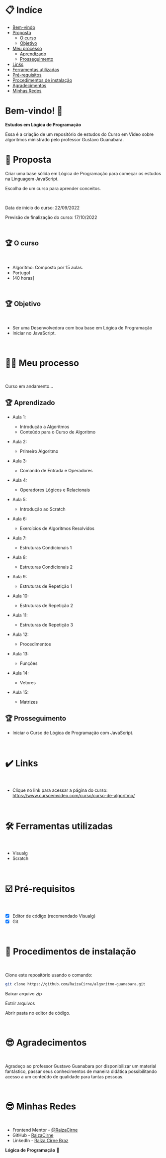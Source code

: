 # 📋 Indíce

- [Bem-vindo](#id01)
- [Proposta](#id02)
  - [O curso](#id02.1)
  - [Objetivo](#id02.2)
- [Meu processo](#id03)
  - [Aprendizado](#id03.1)
  - [Prosseguimento](#id03.2)
- [Links](#id04)
- [Ferramentas utilizadas](#id05)
- [Pré-requisitos](#id06)
- [Procedimentos de instalação](#id07)
- [Agradecimentos](#id08)
- [Minhas Redes](#id09)

# Bem-vindo! 👋 <a name="id01"></a>

**Estudos em Lógica de Programação**

Essa é a criação de um repositório de estudos do Curso em Vídeo sobre algoritmos ministrado pelo professor Gustavo Guanabara.

# 🚀 Proposta <a name="id02"></a>

Criar uma base sólida em Lógica de Programação para começar os estudos na Linguagem JavaScript.  

Escolha de um curso para aprender conceitos. 

<br />

Data de ínicio do curso: 22/09/2022

Previsão de finalização do curso: 17/10/2022

<br />

## :trophy: O curso <a name="id02.1"></a>

<br />

- Algoritmo: Composto por 15 aulas. 
- Portugol
- [40 horas]

<br />

## :trophy: Objetivo <a name="id02.2"></a>

<br />

- Ser uma Desenvolvedora com boa base em Lógica de Programação
- Iniciar no JavaScript. 

<br />

# 👩🚀 Meu processo <a name="id03"></a>

<br />

Curso em andamento...

## :trophy: Aprendizado <a name="id03.1"></a>

- Aula 1: 
  - Introdução a Algoritmos
  - Conteúdo para o Curso de Algoritmo
  
- Aula 2:
  - Primeiro Algoritmo
   
- Aula 3:
  - Comando de Entrada e Operadores
  
- Aula 4:
  - Operadores Lógicos e Relacionais
  
- Aula 5:
  - Introdução ao Scratch
  
- Aula 6:
  - Exercícios de Algoritmos Resolvidos
  
- Aula 7:
  - Estruturas Condicionais 1
  
- Aula 8:
  -  Estruturas Condicionais 2
  
- Aula 9:
  - Estruturas de Repetição 1

- Aula 10:
  - Estruturas de Repetição 2

- Aula 11: 
  - Estruturas de Repetição 3

- Aula 12: 
  - Procedimentos

- Aula 13: 
  - Funções
  
- Aula 14: 
  - Vetores 

- Aula 15: 
  - Matrizes

## :trophy: Prosseguimento <a name="id03.2"></a>

- Iniciar o Curso de Lógica de Programação com JavaScript. 

<br />

# :heavy_check_mark: Links <a name="id04"></a>

<br />

- Clique no link para acessar a página do curso: https://www.cursoemvideo.com/curso/curso-de-algoritmo/

<br />

# 🛠 Ferramentas utilizadas <a name="id05"></a>

<br />

- Visualg
- Scratch

<br />

# ☑️ Pré-requisitos <a name="id06"></a>

<br />

- [x] Editor de código (recomendado Visualg)
- [x] Git

<br />

# 📝 Procedimentos de instalação <a name="id07"></a>

<br />

Clone este repositório usando o comando:

```bash
git clone https://github.com/RaizaCirne/algoritmo-guanabara.git
```

Baixar arquivo zip 

Extrir arquivos

Abrir pasta no editor de código.

<br />

# :sunglasses: Agradecimentos <a name="id08"></a>

<br />

Agradeço ao professor Gustavo Guanabara por disponibilizar um material fantástico, passar seus conhecimentos de maneira didática possibilitando acesso a um conteúdo de qualidade para tantas pessoas. 

<br />

# :sunglasses: Minhas Redes <a name="id09"></a>

<br />

- Frontend Mentor - [@RaizaCirne](https://www.frontendmentor.io/profile/RaizaCirne)
- GitHub - [RaizaCirne](https://github.com/RaizaCirne)
- LinkedIn - [Raíza Cirne Braz](https://www.linkedin.com/in/ra%C3%ADzacirne/)

**Lógica de Programação** 🚀
